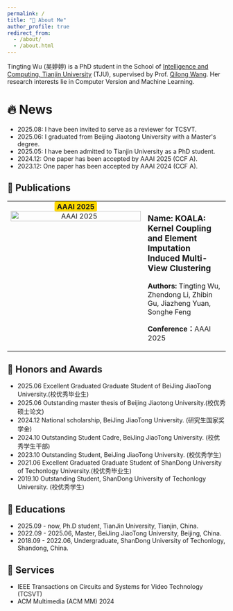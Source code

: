 ```yaml
---
permalink: /
title: "🧐 About Me"
author_profile: true
redirect_from: 
  - /about/
  - /about.html
---
```

Tingting Wu (吴婷婷) is a PhD student in the School of [Intelligence and Computing, Tianjin University](https://cic.tju.edu.cn/) (TJU), supervised by Prof. [Qilong Wang](https://csqlwang.github.io/homepage/). Her research interests lie in Computer Version and Machine Learning.

🔥 News
======
- 2025.08: I have been invited to serve as a reviewer for TCSVT.
- 2025.06: I graduated from Beijing Jiaotong University with a Master's degree.
- 2025.05: I have been admitted to Tianjin University as a PhD student.
- 2024.12: One paper has been accepted by AAAI 2025 (CCF A).
- 2023.12: One paper has been accepted by AAAI 2024 (CCF A).
  
📑 Publications
------
<table border="0" style="border-collapse: collapse;">
  <tr>
    <td width="300" valign="top" align="center" style="border:none;">
      <div>
        <span style="background-color:#FFD700; padding:2px 6px; border-radius:4px; font-weight:bold;">
          AAAI 2025
        </span>
      </div>
      <img src="../images/KOALA_AAAI2025.png" alt="AAAI 2025" width="100%"/>
    </td>
    <td style="border:none;">
      <h3>Name: KOALA: Kernel Coupling and Element Imputation Induced Multi-View Clustering</h3>
      <p><strong>Authors: </strong>Tingting Wu, Zhendong Li, Zhibin Gu, Jiazheng Yuan, Songhe Feng</p>
      <p><strong>Conference：</strong>AAAI 2025</p>
    </td>
  </tr>
</table>


🏅 Honors and Awards
------
- 2025.06 Excellent Graduated Graduate Student of BeiJing JiaoTong University.(校优秀毕业生)
- 2025.06 Outstanding master thesis of Beijing Jiaotong University.(校优秀硕士论文)
- 2024.12 National scholarship, BeiJing JiaoTong University. (研究生国家奖学金)
- 2024.10 Outstanding Student Cadre, BeiJing JiaoTong University. (校优秀学生干部)
- 2023.10 Outstanding Student, BeiJing JiaoTong University. (校优秀学生)
- 2021.06 Excellent Graduated Graduate Student of ShanDong University of Techonlogy University.(校优秀毕业生)
- 2019.10 Outstanding Student, ShanDong University of Techonlogy University. (校优秀学生)

📖 Educations
------
- 2025.09 - now, Ph.D student, TianJin University, Tianjin, China.
- 2022.09 - 2025.06, Master, BeiJing JiaoTong University, Beijing, China.
- 2018.09 - 2022.06, Undergraduate, ShanDong University of Techonlogy, Shandong, China.


📧 Services
------
- IEEE Transactions on Circuits and Systems for Video Technology (TCSVT)
- ACM Multimedia (ACM MM) 2024
